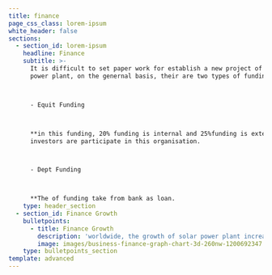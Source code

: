```yaml
---
title: finance
page_css_class: lorem-ipsum
white_header: false
sections:
  - section_id: lorem-ipsum
    headline: Finance
    subtitle: >-
      It is difficult to set paper work for establish a new project of solar
      power plant, on the genernal basis, their are two types of funding.



      - Equit Funding



      **in this funding, 20% funding is internal and 25%funding is external
      investors are participate in this organisation.    



      - Dept Funding



      **The of funding take from bank as loan.
    type: header_section
  - section_id: Finance Growth
    bulletpoints:
      - title: Finance Growth
        description: 'worldwide, the growth of solar power plant increases day by day.'
        image: images/business-finance-graph-chart-3d-260nw-1200692347.jpg
    type: bulletpoints_section
template: advanced
---
```

